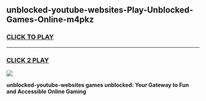 
## unblocked-youtube-websites-Play-Unblocked-Games-Online-m4pkz
<h3>
<a href="https://premium76.site?title=unblocked-youtube-websites&ref=25A">CLICK TO PLAY</a></h3>
<hr>

<h3>
<a href="https://premium76.site?title=unblocked-youtube-websites&ref=25A">CLICK 2 PLAY</a>
  
</h3>

<a href="https://premium76.site?title=unblocked-youtube-websites&ref=25A"><img src="https://clearcache.store/games.png"></a>


**unblocked-youtube-websites games unblocked: Your Gateway to Fun and Accessible Online Gaming**
